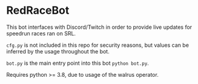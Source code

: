 # RedRaceBot

This bot interfaces with Discord/Twitch in order to provide live updates for speedrun races ran on SRL.

`cfg.py` is not included in this repo for security reasons, but values can be inferred by the usage throughout the bot.

`bot.py` is the main entry point into this bot `python bot.py`.

Requires python >= 3.8, due to usage of the walrus operator.
